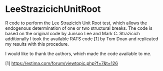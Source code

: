 # LeeStrazicichUnitRoot
R code to perform the Lee Strazicich Unit Root test, which allows
the endogenous determination of one or two structural breaks.
The code is based on the original code by Junsoo Lee and Mark C. Strazicich additionally I took the available RATS code [1] by Tom Doan and replicated my results with this procedure.

I would like to thank the authors, which made the code available to me.

[1] https://estima.com/forum/viewtopic.php?f=7&t=126
